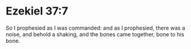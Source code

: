 # Ezekiel 37:7

So I prophesied as I was commanded: and as I prophesied, there was a noise, and behold a shaking, and the bones came together, bone to his bone.